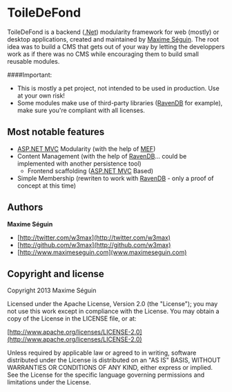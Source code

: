 # ToileDeFond

ToileDeFond is a backend ([.Net](http://www.microsoft.com/net)) modularity framework for web (mostly) or desktop applications, created and maintained by [Maxime Séguin](http://www.maximeseguin.com). The root idea was to build a CMS that gets out of your way by letting the developpers work as if there was no CMS while encouraging them to build small reusable modules.

####Important:
* This is mostly a pet project, not intended to be used in production. Use at your own risk!
* Some modules make use of third-party libraries ([RavenDB](http://ravendb.net/) for example), make sure you're compliant with all licenses.


## Most notable features
* [ASP.NET MVC](http://www.asp.net/mvc) Modularity (with the help of [MEF](http://mef.codeplex.com/))
* Content Management (with the help of [RavenDB](http://ravendb.net/)... could be implemented with another persistence tool)
  * Frontend scaffolding ([ASP.NET MVC](http://www.asp.net/mvc) Based)
* Simple Membership (rewriten to work with [RavenDB](http://ravendb.net/) - only a proof of concept at this time)


## Authors

**Maxime Séguin**

+ [http://twitter.com/w3max](http://twitter.com/w3max)
+ [http://github.com/w3max](http://github.com/w3max)
+ [http://www.maximeseguin.com](www.maximeseguin.com)


## Copyright and license

Copyright 2013 Maxime Séguin

Licensed under the Apache License, Version 2.0 (the "License");
you may not use this work except in compliance with the License.
You may obtain a copy of the License in the LICENSE file, or at:

  [http://www.apache.org/licenses/LICENSE-2.0](http://www.apache.org/licenses/LICENSE-2.0)

Unless required by applicable law or agreed to in writing, software
distributed under the License is distributed on an "AS IS" BASIS,
WITHOUT WARRANTIES OR CONDITIONS OF ANY KIND, either express or implied.
See the License for the specific language governing permissions and
limitations under the License.
